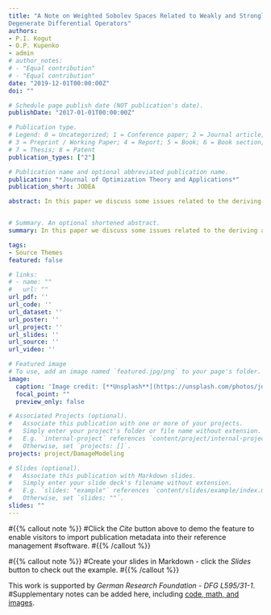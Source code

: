```yaml
---
title: "A Note on Weighted Sobolev Spaces Related to Weakly and StronglyDegenerate Differential Operators"
authors:
- P.I. Kogut
- O.P. Kupenko
- admin
# author_notes:
# - "Equal contribution"
# - "Equal contribution"
date: "2019-12-01T00:00:00Z"
doi: ""

# Schedule page publish date (NOT publication's date).
publishDate: "2017-01-01T00:00:00Z"

# Publication type.
# Legend: 0 = Uncategorized; 1 = Conference paper; 2 = Journal article;
# 3 = Preprint / Working Paper; 4 = Report; 5 = Book; 6 = Book section;
# 7 = Thesis; 8 = Patent
publication_types: ["2"]

# Publication name and optional abbreviated publication name.
publication: "*Journal of Optimization Theory and Applications*"
publication_short: JODEA

abstract: In this paper we discuss some issues related to the deriving and substantiation of Poincare’s inequality for a special class of weighted Sobolev spaces. A common feature of these spaces is that they can be naturally associated with differential operators with variable diffusion coefficients that are not uniformly elliptic. We give a classification of these spaces in 1D case basing on a measure of degeneracy of the corresponding weight coefficient and study their key properties.


# Summary. An optional shortened abstract.
summary: In this paper we discuss some issues related to the deriving and substantiation of Poincar ́e’s inequality for a special class of weighted Sobolev spaces. A common feature of these spaces is that they can be naturally associated with differential operators with variable diffusion coefficients that are not uniformly elliptic. We give a classification of these spaces in 1-D case basing on a measure of degeneracy of the corresponding weight coefficient and study their key properties.

tags:
- Source Themes
featured: false

# links:
# - name: ""
#   url: ""
url_pdf: ''
url_code: ''
url_dataset: ''
url_poster: ''
url_project: ''
url_slides: ''
url_source: ''
url_video: ''

# Featured image
# To use, add an image named `featured.jpg/png` to your page's folder. 
image:
  caption: 'Image credit: [**Unsplash**](https://unsplash.com/photos/jdD8gXaTZsc)'
  focal_point: ""
  preview_only: false

# Associated Projects (optional).
#   Associate this publication with one or more of your projects.
#   Simply enter your project's folder or file name without extension.
#   E.g. `internal-project` references `content/project/internal-project/index.md`.
#   Otherwise, set `projects: []`.
projects: project/DamageModeling

# Slides (optional).
#   Associate this publication with Markdown slides.
#   Simply enter your slide deck's filename without extension.
#   E.g. `slides: "example"` references `content/slides/example/index.md`.
#   Otherwise, set `slides: ""`.
slides: ""
---
```


#{{% callout note %}}
#Click the *Cite* button above to demo the feature to enable visitors to import publication metadata into their reference management #software.
#{{% /callout %}}

#{{% callout note %}}
#Create your slides in Markdown - click the *Slides* button to check out the example.
#{{% /callout %}}

This work is supported by *German Research Foundation - DFG L595/31-1*. 
#Supplementary notes can be added here, including [code, math, and images](https://wowchemy.com/docs/writing-markdown-latex/).
